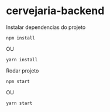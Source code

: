 # cervejaria-backend

Instalar dependencias do projeto

```
npm install
```
OU
```
yarn install
```

Rodar projeto

```
npm start
```
OU
```
yarn start
```